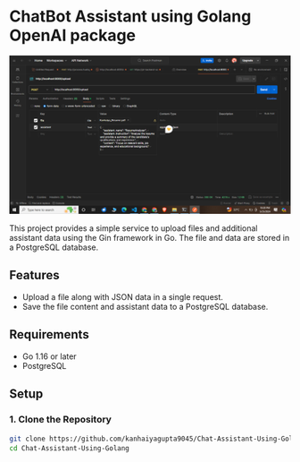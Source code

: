 # ChatBot Assistant using Golang OpenAI package

![Screenshot](Screenshot.png)

This project provides a simple service to upload files and additional assistant data using the Gin framework in Go. The file and data are stored in a PostgreSQL database.

## Features

- Upload a file along with JSON data in a single request.
- Save the file content and assistant data to a PostgreSQL database.

## Requirements

- Go 1.16 or later
- PostgreSQL

## Setup

### 1. Clone the Repository

```sh
git clone https://github.com/kanhaiyagupta9045/Chat-Assistant-Using-Golang.git
cd Chat-Assistant-Using-Golang


